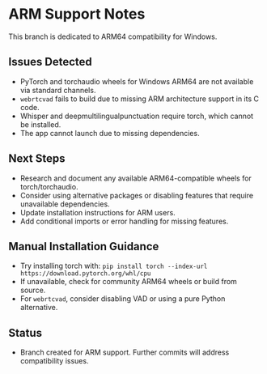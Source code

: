 # ARM Support Notes

This branch is dedicated to ARM64 compatibility for Windows.

## Issues Detected
- PyTorch and torchaudio wheels for Windows ARM64 are not available via standard channels.
- `webrtcvad` fails to build due to missing ARM architecture support in its C code.
- Whisper and deepmultilingualpunctuation require torch, which cannot be installed.
- The app cannot launch due to missing dependencies.

## Next Steps
- Research and document any available ARM64-compatible wheels for torch/torchaudio.
- Consider using alternative packages or disabling features that require unavailable dependencies.
- Update installation instructions for ARM users.
- Add conditional imports or error handling for missing features.

## Manual Installation Guidance
- Try installing torch with: `pip install torch --index-url https://download.pytorch.org/whl/cpu`
- If unavailable, check for community ARM64 wheels or build from source.
- For `webrtcvad`, consider disabling VAD or using a pure Python alternative.

## Status
- Branch created for ARM support. Further commits will address compatibility issues.

